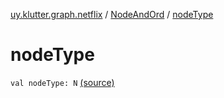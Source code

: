 [uy.klutter.graph.netflix](../index.md) / [NodeAndOrd](index.md) / [nodeType](.)


# nodeType
`val nodeType: N` [(source)](https://github.com/kohesive/klutter/blob/master/netflix-graph-jdk6/src/main/kotlin/uy/klutter/graph/netflix/NetflixGraph.kt#L25)


